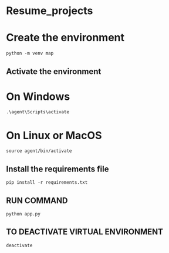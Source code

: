 # Resume_projects
# Create the environment
```
python -m venv map
```
## Activate the environment
# On Windows
```
.\agent\Scripts\activate
```
# On Linux or MacOS
```
source agent/bin/activate
```
## Install the requirements file

```
pip install -r requirements.txt
```

## RUN COMMAND
```
python app.py
```

## TO DEACTIVATE VIRTUAL ENVIRONMENT
```
deactivate
```